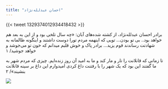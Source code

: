 ```yaml
---
title: "احسان عبدلله‌نژاد"
---
```


{{< tweet 1329374012934418432 >}}

برادر احسان عبدلله‌نژاد، از کشته شده‌های آبان: «چه سال تلخی بود و از این به بعد هم خواهد بود.. بی تو بودن... تویی که اینهمه مردم تورا دوست داشتند و اینگونه ظالمانه به شهادتت رساندند قوم یزید... برادر پاک و خوش قلبم میدانم که خون تو می‌جوشد و خواهد جوشید/ ۱

تا زمانی که قانلانت را تار و مار کند و ما به امید آن روز زنده‌ایم. چیزی که مردم شهر به ما گفتند این بود که یک شهر را با رفتنت داغ کردی امیدوارم این داغ بر سینه قانلانت بنشیند»/ ۲

![](/uploads/aban98/ehsan-abdolahnejad.jpg)
